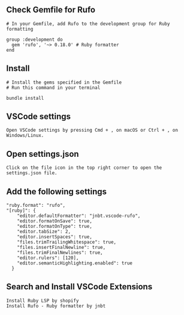 ## Check Gemfile for Rufo

```
# In your Gemfile, add Rufo to the development group for Ruby formatting

group :development do
  gem 'rufo', '~> 0.18.0' # Ruby formatter
end
```

## Install

```
# Install the gems specified in the Gemfile
# Run this command in your terminal

bundle install
```

## VSCode settings

```
Open VSCode settings by pressing Cmd + , on macOS or Ctrl + , on Windows/Linux.
```

## Open settings.json

```
Click on the file icon in the top right corner to open the settings.json file.
```

## Add the following settings

```
"ruby.format": "rufo",
"[ruby]": {
    "editor.defaultFormatter": "jnbt.vscode-rufo",
    "editor.formatOnSave": true,
    "editor.formatOnType": true,
    "editor.tabSize": 2,
    "editor.insertSpaces": true,
    "files.trimTrailingWhitespace": true,
    "files.insertFinalNewline": true,
    "files.trimFinalNewlines": true,
    "editor.rulers": [120],
    "editor.semanticHighlighting.enabled": true
  }
```

## Search and Install VSCode Extensions

```
Install Ruby LSP by shopify
Install Rufo - Ruby formatter by jnbt
```
